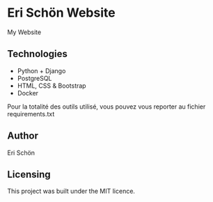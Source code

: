 # Eri Schön Website

My Website

## **Technologies**

- Python + Django
- PostgreSQL
- HTML, CSS & Bootstrap
- Docker

Pour la totalité des outils utilisé, vous pouvez vous reporter au fichier requirements.txt

## **Author**

Eri Schön

## **Licensing**

This project was built under the MIT licence.
